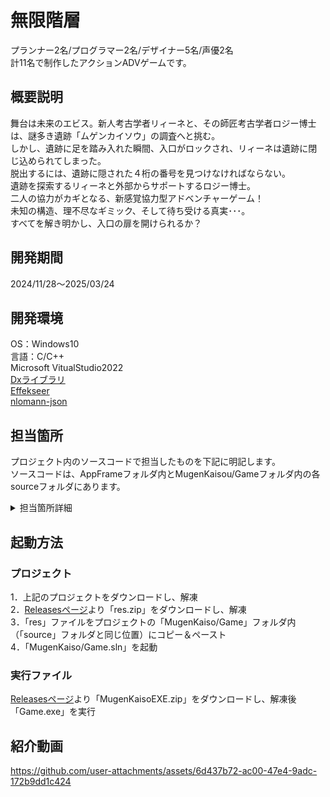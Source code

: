 # 無限階層
プランナー2名/プログラマー2名/デザイナー5名/声優2名<br>
計11名で制作したアクションADVゲームです。

## 概要説明
舞台は未来のエビス。新人考古学者リィーネと、その師匠考古学者ロジー博士は、謎多き遺跡「ムゲンカイソウ」の調査へと挑む。<br>
しかし、遺跡に足を踏み入れた瞬間、入口がロックされ、リィーネは遺跡に閉じ込められてしまった。<br>
脱出するには、遺跡に隠された４桁の番号を見つけなければならない。<br>
遺跡を探索するリィーネと外部からサポートするロジー博士。<br>
二人の協力がカギとなる、新感覚協力型アドベンチャーゲーム！<br>
未知の構造、理不尽なギミック、そして待ち受ける真実･･･。<br>
すべてを解き明かし、入口の扉を開けられるか？

## 開発期間
2024/11/28～2025/03/24

## 開発環境
OS：Windows10<br>
言語：C/C++<br>
Microsoft VitualStudio2022<br>
[Dxライブラリ](https://dxlib.xsrv.jp/)<br>
[Effekseer](https://effekseer.github.io/jp/)<br>
[nlomann-json](https://github.com/nlohmann/json)

## 担当箇所
プロジェクト内のソースコードで担当したものを下記に明記します。<br>
ソースコードは、AppFrameフォルダ内とMugenKaisou/Gameフォルダ内の各sourceフォルダにあります。
<details>
<summary>担当箇所詳細</summary>
<pre>

AppFrame（自作ゲームフレームワーク用のライブラリProject）
- コントローラー制御
gamepad
- 計算系処理
MyMath

MugenKaisou（ゲーム本体のProject）
- 3Dゲームモードメイン処理
ModeGame
- キャラクター制御
Chara
- カメラ制御
Camera

- Roomフォルダ（ステージ（部屋）関連）
各ステージ制御
RoomBase
RoomCalcHighLevel
RoomCalcLabyrinth
RoomData
RoomEntrance
RoomMuseum
RoomPizza
RoomSlidePuzzle
ステージデータの読み込み、管理
RoomData
ステージの切り替え
RoomServer
Room.h

- ステージギミック
BeltConveyor
Door
Pizza
ShiftBlock

- 画面効果（フェードインアウト）
Fade
ModeFade
</pre>
</details>

## 起動方法
### プロジェクト
1．上記のプロジェクトをダウンロードし、解凍<br>
2．[Releasesページ](https://github.com/HiroShi09Skr/MugenKaiso/releases)より「res.zip」をダウンロードし、解凍<br>
3．「res」ファイルをプロジェクトの「MugenKaiso/Game」フォルダ内（「source」フォルダと同じ位置）にコピー＆ペースト<br>
4．「MugenKaiso/Game.sln」を起動
### 実行ファイル
[Releasesページ](https://github.com/HiroShi09Skr/MugenKaiso/releases)より「MugenKaisoEXE.zip」をダウンロードし、解凍後「Game.exe」を実行

## 紹介動画
https://github.com/user-attachments/assets/6d437b72-ac00-47e4-9adc-172b9dd1c424

